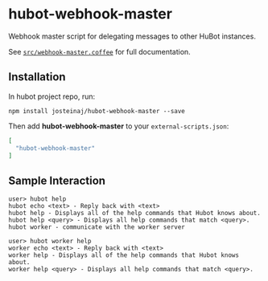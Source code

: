 hubot-webhook-master
====================

Webhook master script for delegating messages to other HuBot instances.

See [`src/webhook-master.coffee`](src/webhook-master.coffee) for full documentation.

## Installation

In hubot project repo, run:

`npm install josteinaj/hubot-webhook-master --save`

Then add **hubot-webhook-master** to your `external-scripts.json`:

```json
[
  "hubot-webhook-master"
]
```

## Sample Interaction

```
user> hubot help
hubot echo <text> - Reply back with <text>
hubot help - Displays all of the help commands that Hubot knows about.
hubot help <query> - Displays all help commands that match <query>.
hubot worker - communicate with the worker server

user> hubot worker help
worker echo <text> - Reply back with <text>
worker help - Displays all of the help commands that Hubot knows about.
worker help <query> - Displays all help commands that match <query>.
```
